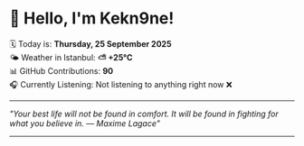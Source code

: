 # 👋 Hello, I'm Kekn9ne!

🗓️ Today is: **Thursday, 25 September 2025**  
🌤️ Weather in Istanbul: **⛅️  +25°C**  
📊 GitHub Contributions: **90**  
🎧 Currently Listening: Not listening to anything right now ❌

---

_"Your best life will not be found in comfort. It will be found in fighting for what you believe in. — *Maxime Lagace*"_

---
